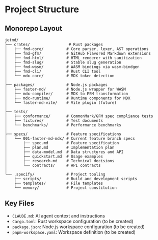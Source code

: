 # Project Structure

## Monorepo Layout
```
jetmd/
├── crates/                 # Rust packages
│   ├── fmd-core/          # Core parser, lexer, AST operations
│   ├── fmd-gfm/           # GitHub Flavored Markdown extensions
│   ├── fmd-html/          # HTML renderer with sanitization
│   ├── fmd-slug/          # Stable slug generation
│   ├── fmd-wasm/          # WASM bindings via wasm-bindgen
│   ├── fmd-cli/           # Rust CLI tool
│   └── mdx-core/          # MDX token detection
│
├── packages/              # Node.js packages
│   ├── faster-md/         # Node.js wrapper for WASM
│   ├── mdx-compiler/      # MDX to ESM transformation
│   ├── mdx-runtime/       # Runtime components for MDX
│   └── faster-md-vite/    # Vite plugin (future)
│
├── tests/
│   ├── conformance/       # CommonMark/GFM spec compliance tests
│   ├── fixtures/          # Test documents
│   └── benchmarks/        # Performance benchmarks
│
├── specs/                 # Feature specifications
│   └── 001-faster-md-mdx/ # Current feature branch specs
│       ├── spec.md        # Feature specification
│       ├── plan.md        # Implementation plan
│       ├── data-model.md  # Data structures and API
│       ├── quickstart.md  # Usage examples
│       ├── research.md    # Technical decisions
│       └── contracts/     # API contracts
│
└── .specify/              # Project tooling
    ├── scripts/           # Build and development scripts
    ├── templates/         # File templates
    └── memory/            # Project constitution
```

## Key Files
- `CLAUDE.md`: AI agent context and instructions
- `Cargo.toml`: Rust workspace configuration (to be created)
- `package.json`: Node.js workspace configuration (to be created)
- `pnpm-workspace.yaml`: Workspace definition (to be created)